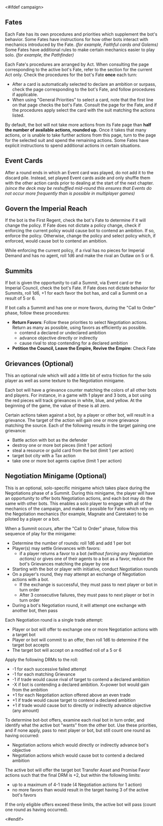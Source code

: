 <#ifdef campaign>
## Fates

Each Fate has its own procedures and priorities which supplement the bot's behavior. Some Fates have instructions for how other bots interact with mechanics introduced by the Fate. *(for example, Faithful cards and Golems)* Some Fates have additional rules to make certain mechanics easier to play solo. *(for example, the Pathfinder)*

Each Fate's procedures are arranged by Act. When consulting the page corresponding to the active bot's Fate, refer to the section for the current Act only. Check the procedures for the bot's Fate **once** each turn:

- After a card is automatically selected to declare an ambition or surpass, check the page corresponding to the bot's Fate, and follow procedures if applicable.
- When using "General Priorities" to select a card, note that the first line on that page checks the bot's Fate. Consult the page for the Fate, and if the procedures apply select the card with the suit matching the actions listed.

By default, the bot will not take more actions from its Fate page than **half the number of available actions, rounded up.** Once it takes that many actions, or is unable to take further actions from this page, turn to the page for the selected suit and spend the remaining actions. Some Fates have explicit instructions to spend additional actions in certain situations.

## Event Cards

After a round ends in which an Event card was played, do not add it to the discard pile. Instead, set played Event cards aside and only shuffle them with the other action cards prior to dealing at the start of the next chapter. *(since the deck may be reshuffled mid-round this ensures that Events do not occur more frequently than is possible in multiplayer games)*

## Govern the Imperial Reach

If the bot is the First Regent, check the bot's Fate to determine if it will change the policy. If Fate does not dictate a policy change, check if enforcing the current policy would cause bot to contend an ambition. If so, enforce the policy. Otherwise, change the policy and select policy which, if enforced, would cause bot to contend an ambition.

While enforcing the current policy, if a rival has no pieces for Imperial Demand and has no agent, roll 1d6 and make the rival an Outlaw on 5 or 6.

## Summits

If bot is given the opportunity to call a Summit, via Event card or the Imperial Council, check the bot's Fate. If Fate does not dictate behavior for Summits, roll 1d6, +1 for each favor the bot has, and call a Summit on a result of 5 or 6.

If bot calls a Summit and has one or more favors, during the "Call to Order" phase, follow these procedures:

- **Return Favors**: Follow these priorities to select Negotiation actions. Return as many as possible, using favors as efficiently as possible.
	- contend a declared or undeclared ambition
	- advance objective directly or indirectly
	- cause rival to stop contending for a declared ambition
- **Petition the Council, Leave the Empire, Revive the Empire:** Check Fate

## Grievances (Optional)

This an optional rule which will add a little bit of extra friction for the solo player as well as some texture to the Negotiation minigame.

Each bot will have a grievance counter matching the colors of all other bots and players. For instance, in a game with 1 player and 3 bots, a bot using the red pieces will track grievances in white, blue, and yellow. At the beginning of the game, the value of these is all zero.

Certain actions taken against a bot, by a player or other bot, will result in a grievance. The target of the action will gain one or more grievance matching the source. Each of the following results in the target gaining one grievance:

* Battle action with bot as the defender
* destroy one or more bot pieces (limit 1 per action)
* steal a resource or guild card from the bot (limit 1 per action)
* target bot city with a Tax action
* take one or more bot agents captive (limit 1 per action)

<div class="pagebreak"> </div>

## Negotiation Minigame (Optional)

This is an optional, solo-specific minigame which takes place during the Negotiations phase of a Summit. During this minigame, the player will have an opportunity to offer bots Negotiation actions, and each bot may do the same with other bots. This enables a solo player to engage with all of the mechanics of the campaign, and makes it possible for Fates which rely on the Negotiation mechanics (for example, Magnate and Caretaker) to be piloted by a player or a bot. 

When a Summit occurs, after the "Call to Order" phase, follow this sequence of play for the minigame:

- Determine the number of rounds: roll 1d6 and add 1 per bot
- Player(s) may settle Grievances with favors:
	- if a player returns a favor to a bot *(without forcing any Negotiation actions)* or gives one of their agents to a bot as a favor, reduce the bot's Grievances matching the player by one
- Starting with the bot or player with initiative, conduct Negotiation rounds
- On a player's round, they may attempt an exchange of Negotiation actions with a bot.
	- If the exchange is successful, they must pass to next player or bot in turn order
	- After 3 consecutive failures, they must pass to next player or bot in turn order
- During a bot's Negotiation round, it will attempt one exchange with another bot, then pass

Each Negotiation round is a single trade attempt:

- Player or bot will offer to exchange one or more Negotiation actions with a target bot
- Player or bot will commit to an offer, then roll 1d6 to determine if the target bot accepts
- The target bot will accept on a modified roll of a 5 or 6

Apply the following DRMs to the roll:

<ul>
<li>-1 for each successive failed attempt</li>
<li>-1 for each matching Grievance</li>
<li>-1 if trade would cause rival of target to contend a declared ambition</li>
<li>-X if bot is contending a declared ambition. X=power bot would gain from the ambition</li>
<li>+1 for each Negotiation action offered above an even trade</li>
<li>+1 if trade would cause target to contend a declared ambition</li>
<li>+1 if trade would cause bot to directly or indirectly advance objective (any amount)</li>
</ul>

To determine bot-bot offers, examine each rival bot in turn order, and identify what the active bot "wants" from the other bot. Use these priorities, and if none apply, pass to next player or bot, but still count one round as having occurred:

- Negotiation actions which would directly or indirectly advance bot's objective
- Negotiation actions which would cause bot to contend a declared ambition

The active bot will offer the target bot Transfer Asset and Promise Favor actions such that the final DRM is +2, but within the following limits:

- up to a maximum of 4-1 trade (4 Negotiation actions for 1 action)
- no more favors than would result in the target having 3 of the active bot's favors

If the only eligible offers exceed these limits, the active bot will pass (count one round as having occurred).
<div class="pagebreak"> </div>
<#endif>
